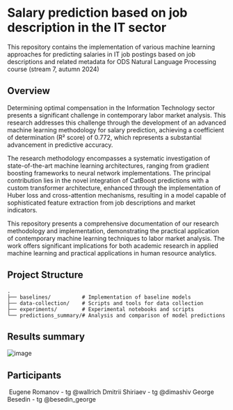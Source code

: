 # Salary prediction based on job description in the IT sector

This repository contains the implementation of various machine learning approaches for predicting salaries in IT job postings based on job descriptions and related metadata for ODS Natural Language Processing course (stream 7, autumn 2024)



## Overview

Determining optimal compensation in the Information Technology sector presents a significant challenge in contemporary labor market analysis. This research addresses this challenge through the development of an advanced machine learning methodology for salary prediction, achieving a coefficient of determination (R² score) of 0.772, which represents a substantial advancement in predictive accuracy.

The research methodology encompasses a systematic investigation of state-of-the-art machine learning architectures, ranging from gradient boosting frameworks to neural network implementations. The principal contribution lies in the novel integration of CatBoost predictions with a custom transformer architecture, enhanced through the implementation of Huber loss and cross-attention mechanisms, resulting in a model capable of sophisticated feature extraction from job descriptions and market indicators.

This repository presents a comprehensive documentation of our research methodology and implementation, demonstrating the practical application of contemporary machine learning techniques to labor market analysis. The work offers significant implications for both academic research in applied machine learning and practical applications in human resource analytics.


## Project Structure

```
.
├── baselines/          # Implementation of baseline models
├── data-collection/    # Scripts and tools for data collection
├── experiments/        # Experimental notebooks and scripts
└── predictions_summary/# Analysis and comparison of model predictions
```

## Results summary

![image](https://github.com/user-attachments/assets/412647b1-9e25-42da-8400-82d4bd64e91b)



## Participants 
​​​​​​
Eugene Romanov - tg @wallrich
Dmitrii Shiriaev - tg @dimashiv
George Besedin - tg @besedin_george
